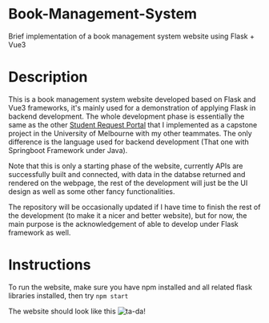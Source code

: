 # Book-Management-System
Brief implementation of a book management system website using Flask + Vue3

# Description
This is a book management system website developed based on Flask and Vue3 frameworks, it's mainly used for a demonstration of applying Flask in backend development. The whole development phase is essentially the same as the other [Student Request Portal](https://github.com/dennnnnnnnnis/COMP30022-ACT20-TEAM01) that I implemented as a capstone project in the University of Melbourne with my other teammates. The only difference is the language used for backend development (That one with Springboot Framework under Java).

Note that this is only a starting phase of the website, currently APIs are successfully built and connected, with data in the databse returned and rendered on the webpage, the rest of the development will just be the UI design as well as some other fancy functionalities.

The repository will be occasionally updated if I have time to finish the rest of the development (to make it a nicer and better website), but for now, the main purpose is the acknowledgement of able to develop under Flask framework as well.

# Instructions
To run the website, make sure you have npm installed and all related flask libraries installed, then try `npm start`

The website should look like this ![ta-da!](https://github.com/dennnnnnnnnis/Book-Management-System/issues/1#issue-2257966221)
